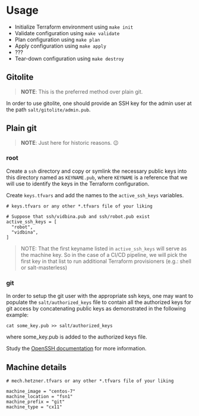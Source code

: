 # Usage

 - Initialize Terraform environment using `make init`
 - Validate configuration using `make validate`
 - Plan configuration using `make plan`
 - Apply configuration using `make apply`
 - ???
 - Tear-down configuration using `make destroy`

## Gitolite

> **NOTE**: This is the preferred method over plain git.

In order to use gitolite, one should provide an SSH key for the admin user at
the path `salt/gitolite/admin.pub`.

## Plain git

> **NOTE**: Just here for historic reasons. :wink:

### root

Create a `ssh` directory and copy or symlink the necessary public keys into
this directory named as `KEYNAME.pub`, where `KEYNAME` is a reference that we
will use to identify the keys in the Terraform configuration.

Create `keys.tfvars` and add the names to the `active_ssh_keys` variables.

```HCL
# keys.tfvars or any other *.tfvars file of your liking

# Suppose that ssh/vidbina.pub and ssh/robot.pub exist
active_ssh_keys = [
  "robot",
  "vidbina",
]
```

> NOTE: That the first keyname listed in `active_ssh_keys` will serve as the
> machine key. So in the case of a CI/CD pipeline, we will pick the first key
> in that list to run additional Terraform provisioners (e.g.: shell or
> salt-masterless)

### git

In order to setup the git user with the appropriate ssh keys, one may want to
populate the `salt/authorized_keys` file to contain all the authorized keys for
git access by concatenating public keys as demonstrated in the following example:

```
cat some_key.pub >> salt/authorized_keys
```

where some_key.pub is added to the authorized keys file.

Study the [OpenSSH documentation][auth-keys-openssh] for more information.

## Machine details

```HCL
# mech.hetzner.tfvars or any other *.tfvars file of your liking

machine_image = "centos-7"
machine_location = "fsn1"
machine_prefix = "git"
machine_type = "cx11"
```

[auth-keys-openssh]: https://www.ssh.com/ssh/authorized_keys/openssh
